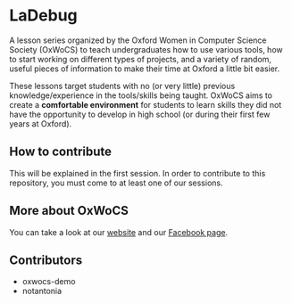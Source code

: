 # LaDebug
A lesson series organized by the Oxford Women in Computer Science Society (OxWoCS) to teach undergraduates how to use various tools, how to start working on different types of projects, and a variety of random, useful pieces of information to make their time at Oxford a little bit easier.

These lessons target students with no (or very little) previous knowledge/experience in the tools/skills being taught. OxWoCS aims to create a **comfortable environment** for students to learn skills they did not have the opportunity to develop in high school (or during their first few years at Oxford).

## How to contribute
This will be explained in the first session. In order to contribute to this repository, you must come to at least one of our sessions.

## More about OxWoCS
You can take a look at our [website](www.cs.ox.ac.uk/societies/women) and our [Facebook page](www.facebook.com/OxWoCS).

## Contributors
 - oxwocs-demo
 - notantonia
